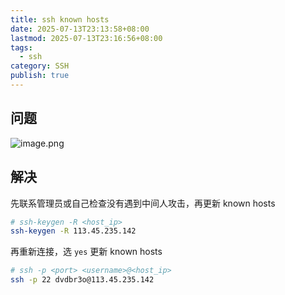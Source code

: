 ```yaml
---
title: ssh known hosts
date: 2025-07-13T23:13:58+08:00
lastmod: 2025-07-13T23:16:56+08:00
tags:
  - ssh
category: SSH
publish: true
---
```


## 问题

![image.png](https://s2.loli.net/2025/07/13/LIaHvYiJloECMP1.png)

## 解决

先联系管理员或自己检查没有遇到中间人攻击，再更新 known hosts

```bash
# ssh-keygen -R <host_ip>
ssh-keygen -R 113.45.235.142
```

再重新连接，选 `yes` 更新 known hosts

```bash
# ssh -p <port> <username>@<host_ip>
ssh -p 22 dvdbr3o@113.45.235.142
```
